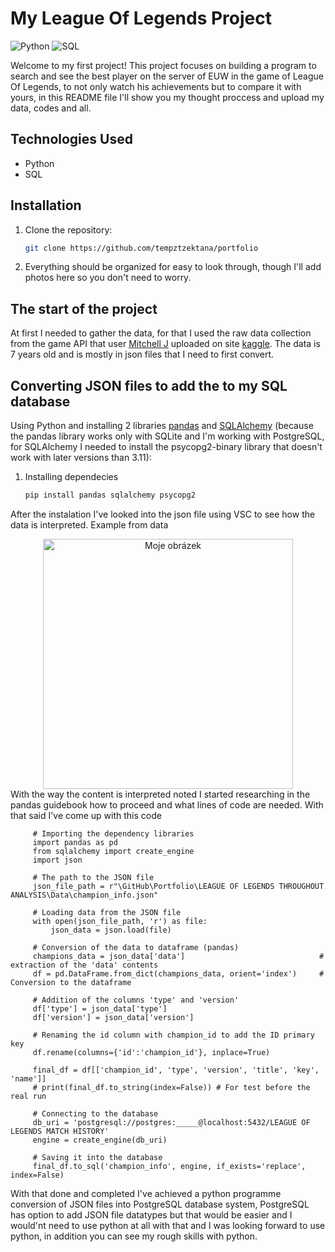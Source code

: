 # My League Of Legends Project

![Python](https://img.shields.io/badge/-Python-3776AB?style=flat-square&logo=python&logoColor=white)
![SQL](https://img.shields.io/badge/-SQL-4479A1?style=flat-square&logo=postgresql&logoColor=white)

Welcome to my first project! This project focuses on building a program to search and see the best player on the server of EUW in the game of League Of Legends, to not only watch his achievements but to compare it with yours, in this README file I'll show you my thought proccess and upload my data, codes and all.

## Technologies Used
- Python
- SQL

## Installation
1. Clone the repository:
   ```bash
   git clone https://github.com/tempztzektana/portfolio
2. Everything should be organized for easy to look through, though I'll add photos here so you don't need to worry.

## The start of the project
At first I needed to gather the data, for that I used the raw data collection from the game API that user [Mitchell J](https://www.kaggle.com/datasnaek) uploaded on site [kaggle](https://www.kaggle.com/datasets/datasnaek/league-of-legends?resource=download). The data is 7 years old and is mostly in json files that I need to first convert. 

## Converting JSON files to add the to my SQL database
Using Python and installing 2 libraries [pandas](https://pandas.pydata.org/) and [SQLAlchemy](https://www.sqlalchemy.org/) (because the pandas library works only with SQLite and I'm working with PostgreSQL, for SQLAlchemy I needed to install the psycopg2-binary library that doesn't work with later versions than 3.11):

1. Installing dependecies
   ```bash
   pip install pandas sqlalchemy psycopg2
   ```
After the instalation I've looked into the json file using VSC to see how the data is interpreted.
   Example from data
  <div align="center">
  <img src="https://github.com/user-attachments/assets/243d631e-9876-41b6-9dec-6d15a4c9d612" alt="Moje obrázek" width="400">
  </div>
With the way the content is interpreted noted I started researching in the pandas guidebook how to proceed and what lines of code are needed. With that said I've come up with this code
   
         # Importing the dependency libraries
         import pandas as pd
         from sqlalchemy import create_engine
         import json
            
         # The path to the JSON file
         json_file_path = r"\GitHub\Portfolio\LEAGUE OF LEGENDS THROUGHOUT ANALYSIS\Data\champion_info.json"
         
         # Loading data from the JSON file
         with open(json_file_path, 'r') as file:
             json_data = json.load(file)
         
         # Conversion of the data to dataframe (pandas)
         champions_data = json_data['data']                              # extraction of the 'data' contents
         df = pd.DataFrame.from_dict(champions_data, orient='index')     # Conversion to the dataframe
         
         # Addition of the columns 'type' and 'version'
         df['type'] = json_data['type']
         df['version'] = json_data['version']
         
         # Renaming the id column with champion_id to add the ID primary key
         df.rename(columns={'id':'champion_id'}, inplace=True)
         
         final_df = df[['champion_id', 'type', 'version', 'title', 'key', 'name']]
         # print(final_df.to_string(index=False)) # For test before the real run
         
         # Connecting to the database
         db_uri = 'postgresql://postgres:_____@localhost:5432/LEAGUE OF LEGENDS MATCH HISTORY'
         engine = create_engine(db_uri)
         
         # Saving it into the database
         final_df.to_sql('champion_info', engine, if_exists='replace', index=False)

With that done and completed I've achieved a python programme conversion of JSON files into PostgreSQL database system, PostgreSQL has option to add JSON file datatypes but that would be easier and I would'nt need to use python at all with that and I was looking forward to use python, in addition you can see my rough skills with python.

